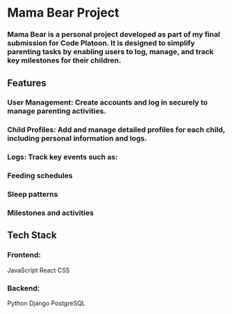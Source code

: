 # Mama Bear Project

### Mama Bear is a personal project developed as part of my final submission for Code Platoon. It is designed to simplify parenting tasks by enabling users to log, manage, and track key milestones for their children.

## Features
### User Management: Create accounts and log in securely to manage parenting activities.

### Child Profiles: Add and manage detailed profiles for each child, including personal information and logs.

### Logs: Track key events such as:
### Feeding schedules
### Sleep patterns
### Milestones and activities

## Tech Stack
### Frontend:
JavaScript
React
CSS
### Backend:
Python
Django
PostgreSQL


